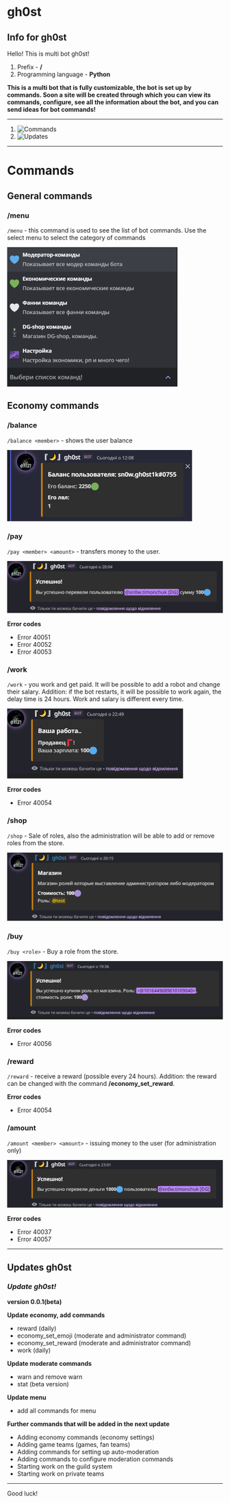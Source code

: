 # gh0st
## **Info for gh0st**
Hello!
This is multi bot gh0st!

1. Prefix - **/**
2. Programming language - **Python**

**This is a multi bot that is fully customizable, the bot is set up by commands. Soon a site will be created through which you can view its commands, configure, see all the information about the bot, and you can send ideas for bot commands!**

---

1.  ![Commands](https://github.com/gh0st1k/gh0st_#commands)
2.  ![Updates](https://github.com/gh0st1k/gh0st_#updates-gh0st)

---

# **Commands**
## **General commands**
### **/menu**
`/menu` - this command is used to see the list of bot commands. Use the select menu to select the category of commands

![](images/menu.png)


## **Economy commands**

### **/balance**

`/balance <member>` - shows the user balance

![](images/balance.png)

### **/pay**

`/pay <member> <amount>` - transfers money to the user.

![](images/pay.png)


**Error codes**

* Error 40051
* Error 40052
* Error 40053

### **/work**

`/work` - you work and get paid. It will be possible to add a robot and change their salary. Addition: if the bot restarts, it will be possible to work again, the delay time is 24 hours. Work and salary is different every time.

![](images/work.png)

**Error codes**

* Error 40054

### **/shop**

`/shop` - Sale of roles, also the administration will be able to add or remove roles from the store.

![](images/shop.png)

### **/buy**

`/buy <role>` - Buy a role from the store.

![](images/buy.png)

**Error codes**

* Error 40056

### **/reward**

`/reward` - receive a reward (possible every 24 hours). Addition: the reward can be changed with the command **/economy_set_reward**.


**Error codes**

* Error 40054

### **/amount**

`/amount <member> <amount>` - issuing money to the user (for administration only)

![](images/amount.png)

**Error codes**

* Error 40037
* Error 40057
---
## **Updates gh0st**

### *Update gh0st!*

**version 0.0.1(beta)**


 **Update economy, add commands**
  * reward (daily)
  * economy_set_emoji (moderate and administrator command)
  * economy_set_reward (moderate and administrator command)
  * work (daily)
    
    
 **Update moderate commands**
  * warn and remove warn
  * stat (beta version)


**Update menu**
  * add all commands for menu

**Further commands that will be added in the next update**

   * Adding economy commands (economy settings)
   * Adding game teams (games, fan teams)
   * Adding commands for setting up auto-moderation
   * Adding commands to configure moderation commands
   * Starting work on the guild system
   * Starting work on private teams

---

Good luck!
